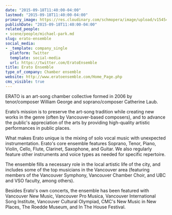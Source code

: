```yaml
---
date: "2015-09-18T11:40:00-04:00"
lastmod: "2015-09-18T11:40:00-04:00"
primary_image: https://res.cloudinary.com/schmopera/image/upload/v1545409169/media/webhook-uploads/1442590638774/EratoSquare.jpg.jpg
publishDate: "2015-09-18T11:40:00-04:00"
related_people:
- scene/people/michael-park.md
slug: erato-ensemble
social_media:
- _template: company_single
  platform: Twitter
  template: social-media
  url: https://twitter.com/EratoEnsemble
title: Erato Ensemble
type_of_company: Chamber ensemble
website: http://www.eratoensemble.com/Home_Page.php
cms_visible: true
---
```


ERATO is an art-song chamber collective formed in 2006 by tenor/composer William George and soprano/composer Catherine Laub. 

Erato’s mission is to preserve the art-song tradition while creating new works in the genre (often by Vancouver-based composers), and to advance the public's appreciation of the arts by providing high-quality artistic performances in public places. 

What makes Erato unique is the mixing of solo vocal music with unexpected instrumentation. Erato's core ensemble features Soprano, Tenor, Piano, Violin, Cello, Flute, Clarinet, Saxophone, and Guitar. We also regularly feature other instruments and voice types as needed for specific repertoire. 

The ensemble fills a necessary role in the local artistic life of the city, and includes some of the top musicians in the Vancouver area (featuring members of the Vancouver Symphony, Vancouver Chamber Choir, and UBC and VSO faculty, among others). 

Besides Erato's own concerts, the ensemble has been featured with Vancouver New Music, Vancouver Pro Musica, Vancouver International Song Institute, Vancouver Cultural Olympiad, 
CMC's New Music in New Places, The Roedde Museum, and In The House Festival.
